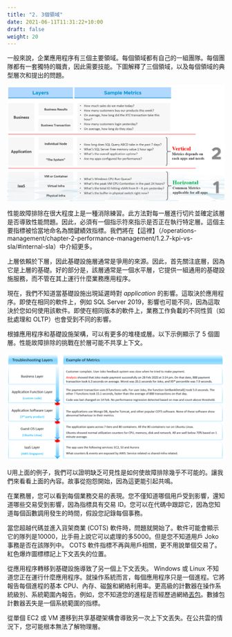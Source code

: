 ```yaml
---
title: "2. 3個領域"
date: 2021-06-11T11:31:22+10:00
draft: false
weight: 20
---
```


一般來說，企業應用程序有三個主要領域。每個領域都有自己的一組團隊。每個團隊都有一套獨特的職責，因此需要技能。下圖解釋了三個領域，以及每個領域的典型層次和提出的問題。

![3個字段解釋](1.2.2-fig-1.png)

性能故障排除在很大程度上是一種消除練習。此方法對每一層進行切片並確定該層是否導致性能問題。因此，必須有一個指示符來指示是否正在執行特定層。這個主要指標被恰當地命名為關鍵績效指標。我們將在【這裡】（/operations-management/chapter-2-performance-management/1.2.7-kpi-vs-sla/#internal-sla）中介紹更多。

上層依賴於下層，因此基礎設施層通常是爭用的來源。因此，首先關注底層，因為它是上層的基礎。好的部分是，該層通常是一個水平層，它提供一組通用的基礎設施服務，而不管在其上運行什麼業務應用程序。

現在，我們不知道當基礎設施出現延遲時對 _application_ 的影響。這取決於應用程序。即使在相同的軟件上，例如 SQL Server 2019，影響也可能不同，因為這取決於您如何使用該軟件。即使在相同版本的軟件上，業務工作負載的不同性質（如批處理和 OLTP）也會受到不同的影響。

根據應用程序和基礎設施架構，可以有更多的堆棧或層。以下示例顯示了 5 個圖層。性能故障排除的挑戰在於層可能不共享上下文。

![故障排除層](1.2.2-fig-2.png)

U用上面的例子，我們可以證明缺乏可見性是如何使故障排除幾乎不可能的。讓我們來看看上面的內容。故事從抱怨開始，因為這更能引起共鳴。

在業務層，您可以看到每個業務交易的表現。您不僅知道哪個用戶受到影響，還知道哪些交易受到影響，因為指標具有交易 ID。您可以在代碼中跟踪它，因為您知道每個函數調用發生的時間，假設您記錄每個事務。

當您超越代碼並進入貨架商業 (COTS) 軟件時，問題就開始了。軟件可能會顯示它的隊列是10000，比手冊上說它可以處理的多5000。但是您不知道用戶 Joko 事務是否在該隊列中。 COTS 軟件指標不再與用戶相關，更不用說單個交易了。紅色爆炸圖標標記上下文丟失的位置。

從應用程序轉移到基礎設施導致了另一個上下文丟失。 Windows 或 Linux 不知道您正在運行什麼應用程序。就操作系統而言，每個應用程序只是一個進程。它將報告每個進程的基本 CPU、內存、磁盤和網絡利用率。更高級的計數器在操作系統級別、系統範圍內報告。例如，您不知道您的進程是否經歷過網絡[丟包](https://en.wikipedia.org/wiki/Packet_loss)。數據包計數器丟失是一個系統範圍的指標。

從單個 EC2 或 VM 遷移到共享基礎架構會導致另一次上下文丟失。在公共雲的情況下，您可能根本無法了解物理層。